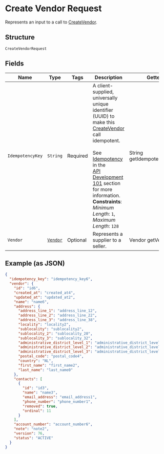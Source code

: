 
# Create Vendor Request

Represents an input to a call to [CreateVendor](../../doc/api/vendors.md#create-vendor).

## Structure

`CreateVendorRequest`

## Fields

| Name | Type | Tags | Description | Getter |
|  --- | --- | --- | --- | --- |
| `IdempotencyKey` | `String` | Required | A client-supplied, universally unique identifier (UUID) to make this [CreateVendor](api-endpoint:Vendors-CreateVendor) call idempotent.<br><br>See [Idempotency](https://developer.squareup.com/docs/build-basics/common-api-patterns/idempotency) in the<br>[API Development 101](https://developer.squareup.com/docs/buildbasics) section for more<br>information.<br>**Constraints**: *Minimum Length*: `1`, *Maximum Length*: `128` | String getIdempotencyKey() |
| `Vendor` | [`Vendor`](../../doc/models/vendor.md) | Optional | Represents a supplier to a seller. | Vendor getVendor() |

## Example (as JSON)

```json
{
  "idempotency_key": "idempotency_key6",
  "vendor": {
    "id": "id6",
    "created_at": "created_at4",
    "updated_at": "updated_at2",
    "name": "name6",
    "address": {
      "address_line_1": "address_line_12",
      "address_line_2": "address_line_22",
      "address_line_3": "address_line_38",
      "locality": "locality2",
      "sublocality": "sublocality2",
      "sublocality_2": "sublocality_20",
      "sublocality_3": "sublocality_32",
      "administrative_district_level_1": "administrative_district_level_16",
      "administrative_district_level_2": "administrative_district_level_28",
      "administrative_district_level_3": "administrative_district_level_30",
      "postal_code": "postal_code4",
      "country": "NL",
      "first_name": "first_name2",
      "last_name": "last_name0"
    },
    "contacts": [
      {
        "id": "id3",
        "name": "name3",
        "email_address": "email_address1",
        "phone_number": "phone_number1",
        "removed": true,
        "ordinal": 11
      }
    ],
    "account_number": "account_number6",
    "note": "note2",
    "version": 76,
    "status": "ACTIVE"
  }
}
```

